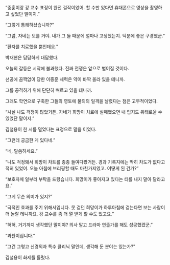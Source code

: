 “중훈이랑 강 교수 표정이 완전 걸작이었어. 할 수만 있다면 휴대폰으로 영상을 촬영하고 싶었단 말이지.”

“그렇게 통쾌하셨습니까?”

“그럼, 자네는 모를 거야. 내가 그 둘 때문에 얼마나 고생했는지. 덕분에 좋은 구경했군.”

“환자를 치료했을 뿐인데요.”

박재현은 담담하게 대답했다.

오늘의 갈등은 시작에 불과했다. 진짜 전쟁은 앞으로 벌어질 것이다.

선공에 꼼짝없이 당한 이중훈 세력은 약이 바짝 올라 있을 테니까.

그를 공격하기 위해 단단히 벼르고 있을 테니까.

그래도 학연으로 구축한 그들의 영토에 불의의 일격을 날렸다는 점은 고무적이었다.

“사실 나도 걱정이 많았거든. 자네가 희망이 치료에 실패했으면 내 입지도 위태로울 수 있었단 말이지.”

김철용이 한 시름 덜었다는 표정으로 말을 이었다.

“그런데 궁금한 게 있다네.”

“네, 말씀하세요.”

“나도 걱정돼서 희망이 차트를 종종 들여다봤거든. 경과 기록지에는 딱히 차도가 없다고 적혀 있었어. 오늘 아침에 브리핑할 때도 마찬가지였고. 어떻게 된 건가?”

“보호자께 일부러 부탁을 드렸습니다. 희망이가 좋아지고 있다는 티를 내지 말아 달라고요.”

“그게 무슨 의미가 있지?”

“극적인 효과를 주기 위해서입니다. 못 걷던 희망이가 하루아침에 걷는다면 보는 사람이 더 놀랄 테니까요. 강 교수를 좀 더 열 받게 할 수도 있고요.”

“허허, 거기까지 생각했단 말이야? 의사 말고 드라마 연출가를 해도 성공했겠군.”

“과찬이십니다.”

“그건 그렇고 신경외과 특수 클리닉 말인데, 생각해 둔 분야는 있는가?”

김철용이 화제를 돌렸다.